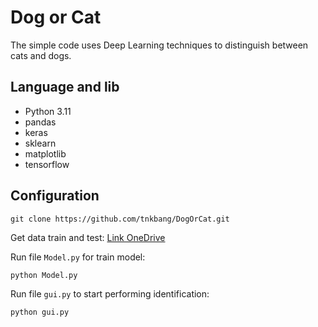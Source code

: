 # Dog or Cat

The simple code uses Deep Learning techniques to distinguish between cats and dogs.

## Language and lib

- Python 3.11
- pandas
- keras
- sklearn
- matplotlib
- tensorflow

## Configuration

```
git clone https://github.com/tnkbang/DogOrCat.git
```

Get data train and test: [Link OneDrive](https://winofiwin292-my.sharepoint.com/:f:/g/personal/tnkb_winofiwin292_onmicrosoft_com/El5nHPRDJC9GttPrMOU_aK0B03TUyDAx7xJQh6DsUtlJag?e=GFpmaD)

Run file `Model.py` for train model:
```
python Model.py
```

Run file `gui.py` to start performing identification:
```
python gui.py
```
